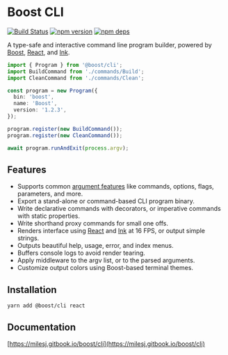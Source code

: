 # Boost CLI

[![Build Status](https://travis-ci.org/milesj/boost.svg?branch=master)](https://travis-ci.org/milesj/boost)
[![npm version](https://badge.fury.io/js/%40boost%cli.svg)](https://www.npmjs.com/package/@boost/cli)
[![npm deps](https://david-dm.org/milesj/boost.svg?path=packages/cli)](https://www.npmjs.com/package/@boost/cli)

A type-safe and interactive command line program builder, powered by [Boost][args], [React][react],
and [Ink][ink].

```ts
import { Program } from '@boost/cli';
import BuildCommand from './commands/Build';
import CleanCommand from './commands/Clean';

const program = new Program({
  bin: 'boost',
  name: 'Boost',
  version: '1.2.3',
});

program.register(new BuildCommand());
program.register(new CleanCommand());

await program.runAndExit(process.argv);
```

## Features

- Supports common [argument features][args] like commands, options, flags, parameters, and more.
- Export a stand-alone or command-based CLI program binary.
- Write declarative commands with decorators, or imperative commands with static properties.
- Write shorthand proxy commands for small one offs.
- Renders interface using [React][react] and [Ink][ink] at 16 FPS, or output simple strings.
- Outputs beautiful help, usage, error, and index menus.
- Buffers console logs to avoid render tearing.
- Apply middleware to the argv list, or to the parsed arguments.
- Customize output colors using Boost-based terminal themes.

## Installation

```
yarn add @boost/cli react
```

## Documentation

[https://milesj.gitbook.io/boost/cli](https://milesj.gitbook.io/boost/cli)

[args]: https://www.npmjs.com/package/@boost/args
[ink]: https://github.com/vadimdemedes/ink
[react]: https://reactjs.org/
